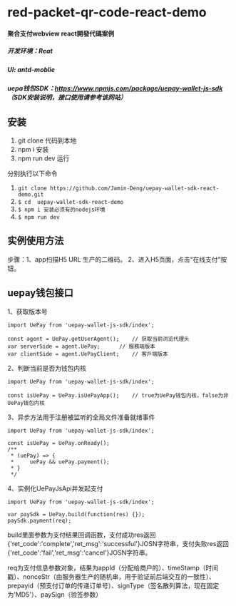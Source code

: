 # red-packet-qr-code-react-demo
#### 聚合支付webview react開發代碼案例
##### 开发环境：Reat
##### UI: antd-moblie
##### uepa钱包SDK：https://www.npmjs.com/package/uepay-wallet-js-sdk （SDK安装说明，接口使用请参考该网站）

## 安装
1. git clone 代码到本地
2. npm i 安装
3. npm run dev 运行

分别执行以下命令
1. `git clone https://github.com/Jamin-Deng/uepay-wallet-sdk-react-demo.git`
1. `$ cd  uepay-wallet-sdk-react-demo`
1. `$ npm i 安装必须有的nodejs环境`
1. `$ npm run dev`

## 实例使用方法
步骤：1、app扫描H5 URL 生产的二维码。
2、进入H5页面，点击“在线支付”按钮。

## uepay钱包接口
1、获取版本号
```
import UePay from 'uepay-wallet-js-sdk/index';
 
const agent = UePay.getUserAgent();    // 获取当前浏览代理头
var serverSide = agent.UePay;      // 服務端版本
var clientSide = agent.UePayClient;    // 客戶端版本
```

2、判断当前是否为钱包内核
```
import UePay from 'uepay-wallet-js-sdk/index';
 
const isUePay = UePay.isUePayApp();    // true为UePay钱包内核，false为非UePay钱包内核
```

3、异步方法用于注册被监听的全局文件准备就绪事件
```
import UePay from 'uepay-wallet-js-sdk/index';
 
const isUePay = UePay.onReady();
/**
 * (uePay) => {
 *     uePay && uePay.payment();
 * }
 */
 ```
 
 4、实例化UePayJsApi并发起支付
 ```
 import UePay from 'uepay-wallet-js-sdk/index';
 
var paySdk = UePay.build(function(res) {});
paySdk.payment(req);
```
build里面参数为支付结果回调函数，支付成功res返回{'ret_code':'complete','ret_msg':'successful'}JOSN字符串，支付失败res返回{'ret_code':'fail','ret_msg':'cancel'}JOSN字符串。

req为支付信息参数对象，结果为appId（分配给商户的）、timeStamp（时间戳）、nonceStr（由服务器生产的随机串，用于验证前后端交互的一致性）、prepayid（预支付订单的传递订单号）、signType（签名散列算法，现在固定为'MD5'）、paySign（验签参数）

